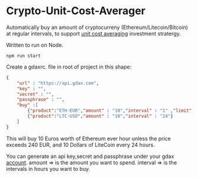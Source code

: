 # Crypto-Unit-Cost-Averager

Automatically buy an amount of cryptocurreny (Ethereum/Litecoin/Bitcoin) at regular intervals, to support [unit cost averaging](https://en.wikipedia.org/wiki/Dollar_cost_averaging) investment stratergy.


Written to run on Node.

`npm run start`

Create a gdaxrc. file in root of project in this shape:
~~~json
{
    "url" : "https://api.gdax.com",
    "key" : "",
    "secret" : "",
    "passphrase" : "",
    "buy" :[
        {"product":"ETH-EUR","amount" : "10","interval" : "1" ,"limit":240},
        {"product":"LTC-USD","amount" : "10","interval" : "24"}
    ]
}
~~~
This will buy 10 Euros worth of Ethereum ever hour unless the price exceeds 240 EUR, and 10 Dollars of LiteCoin every 24 hours.

You can generate an api key,secret and passphrase under your gdax [account](https://www.gdax.com/settings/api).
amount => is the amount you want to spend.
interval => is the intervals in hours you want to buy.


